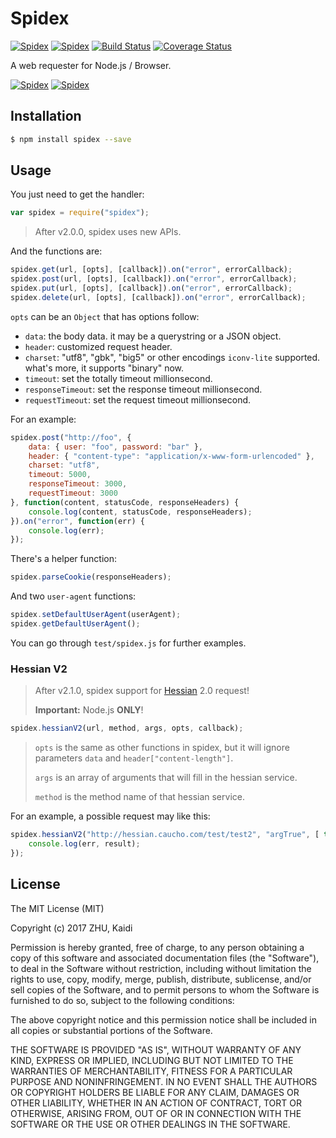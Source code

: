 # Spidex

[![Spidex](http://img.shields.io/npm/v/spidex.svg)](https://www.npmjs.org/package/spidex) [![Spidex](http://img.shields.io/npm/dm/spidex.svg)](https://www.npmjs.org/package/spidex) [![Build Status](https://travis-ci.org/XadillaX/spidex.svg?branch=v2)](https://travis-ci.org/XadillaX/spidex) [![Coverage Status](https://img.shields.io/coveralls/XadillaX/spidex/v2.svg)](https://coveralls.io/r/XadillaX/spidex?branch=v2)

A web requester for Node.js / Browser.

[![Spidex](https://nodei.co/npm/spidex.png?downloads=true&downloadRank=true)](https://www.npmjs.org/package/spidex) [![Spidex](https://nodei.co/npm-dl/spidex.png?months=6&height=3)](https://nodei.co/npm-dl/spidex.png?months=6&height=3)

## Installation

```sh
$ npm install spidex --save
```

## Usage

You just need to get the handler:

```javascript
var spidex = require("spidex");
```

> After v2.0.0, spidex uses new APIs.

And the functions are:

```javascript
spidex.get(url, [opts], [callback]).on("error", errorCallback);
spidex.post(url, [opts], [callback]).on("error", errorCallback);
spidex.put(url, [opts], [callback]).on("error", errorCallback);
spidex.delete(url, [opts], [callback]).on("error", errorCallback);
```

`opts` can be an `Object` that has options follow:

+ `data`: the body data. it may be a querystring or a JSON object.
+ `header`: customized request header.
+ `charset`: "utf8", "gbk", "big5" or other encodings `iconv-lite` supported. what's more, it supports "binary" now.
+ `timeout`: set the totally timeout millionsecond.
+ `responseTimeout`: set the response timeout millionsecond.
+ `requestTimeout`: set the request timeout millionsecond.

For an example:

```javascript
spidex.post("http://foo", {
    data: { user: "foo", password: "bar" },
    header: { "content-type": "application/x-www-form-urlencoded" },
    charset: "utf8",
    timeout: 5000,
    responseTimeout: 3000,
    requestTimeout: 3000
}, function(content, statusCode, responseHeaders) {
    console.log(content, statusCode, responseHeaders);
}).on("error", function(err) {
    console.log(err);
});
```

There's a helper function:

```javascript
spidex.parseCookie(responseHeaders);
```

And two `user-agent` functions:

```javascript
spidex.setDefaultUserAgent(userAgent);
spidex.getDefaultUserAgent();
```

You can go through `test/spidex.js` for further examples.

### Hessian V2

> After v2.1.0, spidex support for [Hessian](http://hessian.caucho.com/) 2.0 request!
>
> **Important:** Node.js **ONLY**!

```javascript
spidex.hessianV2(url, method, args, opts, callback);
```

> `opts` is the same as other functions in spidex, but it will ignore parameters 
> `data` and `header["content-length"]`.
>
> `args` is an array of arguments that will fill in the hessian service.
>
> `method` is the method name of that hessian service.

For an example, a possible request may like this:

```javascript
spidex.hessianV2("http://hessian.caucho.com/test/test2", "argTrue", [ true ], function(err, result) {
    console.log(err, result);
});
```

## License

The MIT License (MIT)

Copyright (c) 2017 ZHU, Kaidi

Permission is hereby granted, free of charge, to any person obtaining a copy of
this software and associated documentation files (the "Software"), to deal in
the Software without restriction, including without limitation the rights to
use, copy, modify, merge, publish, distribute, sublicense, and/or sell copies of
the Software, and to permit persons to whom the Software is furnished to do so,
subject to the following conditions:

The above copyright notice and this permission notice shall be included in all
copies or substantial portions of the Software.

THE SOFTWARE IS PROVIDED "AS IS", WITHOUT WARRANTY OF ANY KIND, EXPRESS OR
IMPLIED, INCLUDING BUT NOT LIMITED TO THE WARRANTIES OF MERCHANTABILITY, FITNESS
FOR A PARTICULAR PURPOSE AND NONINFRINGEMENT. IN NO EVENT SHALL THE AUTHORS OR
COPYRIGHT HOLDERS BE LIABLE FOR ANY CLAIM, DAMAGES OR OTHER LIABILITY, WHETHER
IN AN ACTION OF CONTRACT, TORT OR OTHERWISE, ARISING FROM, OUT OF OR IN
CONNECTION WITH THE SOFTWARE OR THE USE OR OTHER DEALINGS IN THE SOFTWARE.
